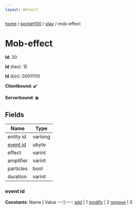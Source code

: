 ```yaml
---
layout: default
---
```


[home](/)  /  [pocket100](/protocol/pocket100)  /  [play](/protocol/pocket100/play)  /  mob-effect

# Mob-effect

**Id**: 30

**Id** (hex): 1E

**Id** (bin): 00011110

**Clientbound**: ✔️

**Serverbound**: ✖️

## Fields

Name | Type
---|---
entity id | varlong
[event id](#event-id) | ubyte
effect | varint
amplifier | varint
particles | bool
duration | varint

### event id

**Constants**:
Name | Value
---|:---:
[add](event-id_add) | 1
[modify](event-id_modify) | 2
[remove](event-id_remove) | 3


